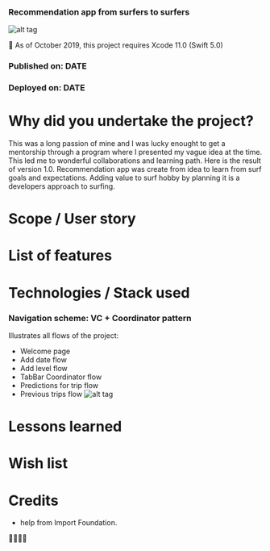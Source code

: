 
### Recommendation app from surfers to surfers
![alt tag](https://img.shields.io/badge/swift%205-Surfo%20project-blue)

📌  As of October 2019, this project requires Xcode 11.0 (Swift 5.0)
### Published on: DATE
### Deployed on: DATE

# Why did you undertake the project?
 This was a long passion of mine and I was lucky enought to get a mentorship through a program where I presented my vague idea at the time. This led me to wonderful collaborations and learning path. Here is the result of version 1.0. Recommendation app was create from idea to learn from surf goals and expectations. Adding value to surf hobby by planning it is a developers approach to surfing.


# Scope / User story

# List of features

# Technologies / Stack used
###  Navigation scheme: VC + Coordinator pattern
Illustrates all flows of the project:

 + Welcome page
 + Add date flow
 + Add level flow
 + TabBar Coordinator flow
 + Predictions for trip flow
 + Previous trips flow
![alt tag](https://pbs.twimg.com/media/EGN6v1YWwAEa2bc?format=jpg&name=large)
# Lessons learned
# Wish list
# Credits
 + help from Import Foundation.

🤙🏽🤙🏽



